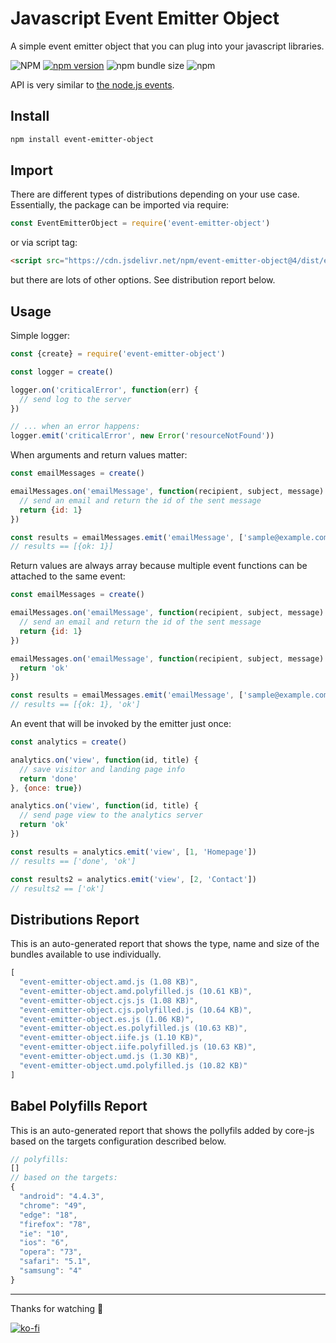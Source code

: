 # Javascript Event Emitter Object
A simple event emitter object that you can plug into your javascript libraries.

![NPM](https://img.shields.io/npm/l/event-emitter-object)
[![npm version](https://badge.fury.io/js/event-emitter-object.svg)](https://badge.fury.io/js/event-emitter-object)
![npm bundle size](https://img.shields.io/bundlephobia/min/event-emitter-object)
![npm](https://img.shields.io/npm/dy/event-emitter-object)

API is very similar to [the node.js events][305ab206].

  [305ab206]: https://nodejs.org/api/events.html "node.js events api"

## Install
```sh
npm install event-emitter-object
```

## Import
There are different types of distributions depending on your use case. Essentially, the package can be imported via require:
```js
const EventEmitterObject = require('event-emitter-object')
```
or via script tag:
```html
<script src="https://cdn.jsdelivr.net/npm/event-emitter-object@4/dist/event-emitter-object.iife.js" crossorigin type="text/javascript"></script>
```
but there are lots of other options. See distribution report below.

## Usage
Simple logger:
```js
const {create} = require('event-emitter-object')

const logger = create()

logger.on('criticalError', function(err) {
  // send log to the server
})

// ... when an error happens:
logger.emit('criticalError', new Error('resourceNotFound'))
```
When arguments and return values matter:
```js
const emailMessages = create()

emailMessages.on('emailMessage', function(recipient, subject, message) {
  // send an email and return the id of the sent message
  return {id: 1}
})

const results = emailMessages.emit('emailMessage', ['sample@example.com', 'Hey', 'Lorem ipsum.'])
// results == [{ok: 1}]
```
Return values are always array because multiple event functions can be attached to the same event:
```js
const emailMessages = create()

emailMessages.on('emailMessage', function(recipient, subject, message) {
  // send an email and return the id of the sent message
  return {id: 1}
})

emailMessages.on('emailMessage', function(recipient, subject, message) {
  return 'ok'
})

const results = emailMessages.emit('emailMessage', ['sample@example.com', 'Hey', 'Lorem ipsum.'])
// results == [{ok: 1}, 'ok']
```
An event that will be invoked by the emitter just once:
```js
const analytics = create()

analytics.on('view', function(id, title) {
  // save visitor and landing page info
  return 'done'
}, {once: true})

analytics.on('view', function(id, title) {
  // send page view to the analytics server
  return 'ok'
})

const results = analytics.emit('view', [1, 'Homepage'])
// results == ['done', 'ok']

const results2 = analytics.emit('view', [2, 'Contact'])
// results2 == ['ok']
```

## Distributions Report

This is an auto-generated report that shows the type, name and size of the bundles available to use individually.

[comment]: # (DISTRIBUTIONS_REPORT_START)
```js
[
  "event-emitter-object.amd.js (1.08 KB)",
  "event-emitter-object.amd.polyfilled.js (10.61 KB)",
  "event-emitter-object.cjs.js (1.08 KB)",
  "event-emitter-object.cjs.polyfilled.js (10.64 KB)",
  "event-emitter-object.es.js (1.06 KB)",
  "event-emitter-object.es.polyfilled.js (10.63 KB)",
  "event-emitter-object.iife.js (1.10 KB)",
  "event-emitter-object.iife.polyfilled.js (10.63 KB)",
  "event-emitter-object.umd.js (1.30 KB)",
  "event-emitter-object.umd.polyfilled.js (10.82 KB)"
]
```
[comment]: # (DISTRIBUTIONS_REPORT_END)

## Babel Polyfills Report

This is an auto-generated report that shows the pollyfils added by core-js based on the targets configuration described below.

[comment]: # (BABEL_POLYFILLS_REPORT_START)
```js
// polyfills:
[]
// based on the targets:
{
  "android": "4.4.3",
  "chrome": "49",
  "edge": "18",
  "firefox": "78",
  "ie": "10",
  "ios": "6",
  "opera": "73",
  "safari": "5.1",
  "samsung": "4"
}
```
[comment]: # (BABEL_POLYFILLS_REPORT_END)

---

Thanks for watching 🐬

[![ko-fi](https://www.ko-fi.com/img/githubbutton_sm.svg)](https://ko-fi.com/F1F1RFO7)
